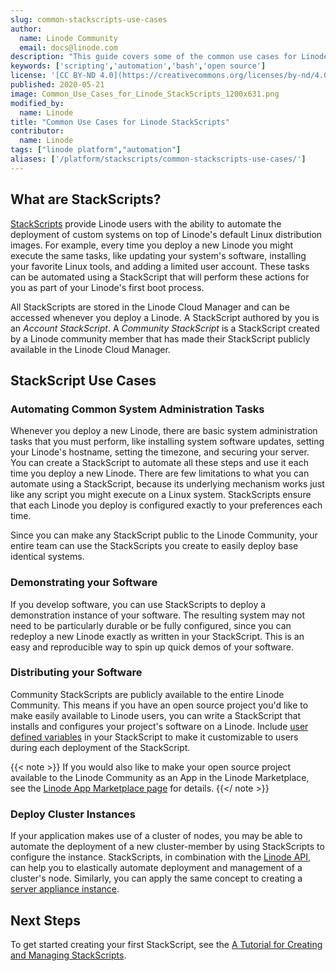 ```yaml
---
slug: common-stackscripts-use-cases
author:
  name: Linode Community
  email: docs@linode.com
description: "This guide covers some of the common use cases for Linode StackScripts along with limitations of the service."
keywords: ['scripting','automation','bash','open source']
license: '[CC BY-ND 4.0](https://creativecommons.org/licenses/by-nd/4.0)'
published: 2020-05-21
image: Common_Use_Cases_for_Linode_StackScripts_1200x631.png
modified_by:
  name: Linode
title: "Common Use Cases for Linode StackScripts"
contributor:
  name: Linode
tags: ["linode platform","automation"]
aliases: ['/platform/stackscripts/common-stackscripts-use-cases/']
---
```

## What are StackScripts?

[StackScripts](http://linode.com/stackscripts/) provide Linode users with the ability to automate the deployment of custom systems on top of Linode's default Linux distribution images. For example, every time you deploy a new Linode you might execute the same tasks, like updating your system's software, installing your favorite Linux tools, and adding a limited user account. These tasks can be automated using a StackScript that will perform these actions for you as part of your Linode's first boot process.

All StackScripts are stored in the Linode Cloud Manager and can be accessed whenever you deploy a Linode. A StackScript authored by you is an *Account StackScript*. A *Community StackScript* is a StackScript created by a Linode community member that has made their StackScript publicly available in the Linode Cloud Manager.

## StackScript Use Cases

### Automating Common System Administration Tasks

Whenever you deploy a new Linode, there are basic system administration tasks that you must perform, like installing system software updates, setting your Linode's hostname, setting the timezone, and securing your server. You can create a StackScript to automate all these steps and use it each time you deploy a new Linode. There are few limitations to what you can automate using a StackScript, because its underlying mechanism works just like any script you might execute on a Linux system. StackScripts ensure that each Linode you deploy is configured exactly to your preferences each time.

Since you can make any StackScript public to the Linode Community, your entire team can use the StackScripts you create to easily deploy base identical systems.

### Demonstrating your Software

If you develop software, you can use StackScripts to deploy a demonstration instance of your software. The resulting system may not need to be particularly durable or be fully configured, since you can redeploy a new Linode exactly as written in your StackScript. This is an easy and reproducible way to spin up quick demos of your software.

### Distributing your Software

Community StackScripts are publicly available to the entire Linode Community. This means if you have an open source project you'd like to make easily available to Linode users, you can write a StackScript that installs and configures your project's software on a Linode. Include [user defined variables](/docs/platform/stackscripts/writing-scripts-for-use-with-linode-stackscripts-a-tutorial/#user-defined-fields-udfs) in your StackScript to make it customizable to users during each deployment of the StackScript.

{{< note >}}
If you would also like to make your open source project available to the Linode Community as an App in the Linode Marketplace, see the [Linode App Marketplace page](https://www.linode.com/marketplace/) for details.
{{</ note >}}

### Deploy Cluster Instances

If your application makes use of a cluster of nodes, you may be able to automate the deployment of a new cluster-member by using StackScripts to configure the instance. StackScripts, in combination with the [Linode API](https://developers.linode.com/api/v4), can help you to elastically automate deployment and management of a cluster's node. Similarly, you can apply the same concept to creating a [server appliance instance](https://en.wikipedia.org/wiki/Computer_appliance).

## Next Steps

To get started creating your first StackScript, see the [A Tutorial for Creating and Managing StackScripts](/docs/platform/stackscripts/creating-and-managing-stackscripts-a-tutorial/).
